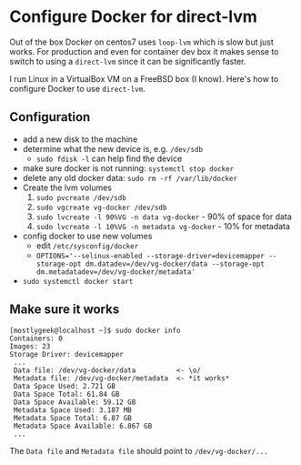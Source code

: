 # Configure Docker for direct-lvm

Out of the box Docker on centos7 uses `loop-lvm` which is slow but just works. For production and even for container dev box it makes sense to switch to using a `direct-lvm` since it can be significantly faster. 

I run Linux in a VirtualBox VM on a FreeBSD box (I know). Here's how to configure Docker to use `direct-lvm`.

## Configuration 

- add a new disk to the machine
- determine what the new device is, e.g. `/dev/sdb`
  - `sudo fdisk -l` can help find the device
- make sure docker is not running: `systemctl stop docker`
- delete any old docker data: `sudo rm -rf /var/lib/docker`
- Create the lvm volumes
  1. `sudo pvcreate /dev/sdb`
  1. `sudo vgcreate vg-docker /dev/sdb`
  1. `sudo lvcreate -l 90%VG -n data vg-docker` - 90% of space for data
  1. `sudo lvcreate -l 10%VG -n metadata vg-docker` - 10% for metadata
- config docker to use new volumes 
  - edit `/etc/sysconfig/docker`
  - `OPTIONS='--selinux-enabled --storage-driver=devicemapper --storage-opt dm.datadev=/dev/vg-docker/data --storage-opt dm.metadatadev=/dev/vg-docker/metadata'`
- `sudo systemctl docker start`

## Make sure it works
```
[mostlygeek@localhost ~]$ sudo docker info
Containers: 0
Images: 23
Storage Driver: devicemapper
 ...
 Data file: /dev/vg-docker/data          <- \o/
 Metadata file: /dev/vg-docker/metadata  <- *it works*
 Data Space Used: 2.721 GB
 Data Space Total: 61.84 GB
 Data Space Available: 59.12 GB
 Metadata Space Used: 3.187 MB
 Metadata Space Total: 6.87 GB
 Metadata Space Available: 6.867 GB
 ...
```

The `Data file` and `Metadata file` should point to `/dev/vg-docker/...`